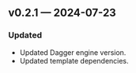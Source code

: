 ## v0.2.1 — 2024-07-23

### Updated

* Updated Dagger engine version.
* Updated template dependencies.
